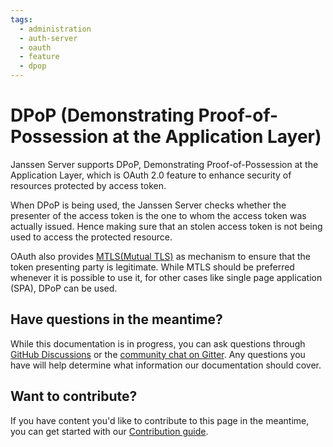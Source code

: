 ```yaml
---
tags:
  - administration
  - auth-server
  - oauth
  - feature
  - dpop
---
```


# DPoP (Demonstrating Proof-of-Possession at the Application Layer)

Janssen Server supports DPoP, Demonstrating Proof-of-Possession at the Application Layer, which is OAuth 2.0 feature
to enhance security of resources protected by access token.

When DPoP is being used, the Janssen Server checks whether the presenter of the access token is the one to whom the 
access token was actually issued. Hence making sure that an stolen access token is not being used to access the 
protected resource. 

OAuth also provides [MTLS(Mutual TLS)](./mtls.md) as mechanism to ensure that the token presenting party is legitimate.
While MTLS should be preferred whenever it is possible to use it, for other cases like single
page application (SPA), DPoP can be used.

## Have questions in the meantime?

While this documentation is in progress, you can ask questions through [GitHub Discussions](https://github.com/JanssenProject/jans/discussion) or the [community chat on Gitter](https://gitter.im/JanssenProject/Lobby). Any questions you have will help determine what information our documentation should cover.

## Want to contribute?

If you have content you'd 
like to contribute to this page in the meantime, you can get started with our [Contribution guide](https://docs.jans.io/head/CONTRIBUTING/).